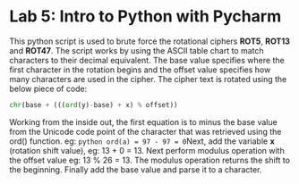 # Lab 5: Intro to Python with Pycharm

This python script is used to brute force the rotational ciphers **ROT5**, **ROT13** and **ROT47**. The script works
by using the ASCII table chart to match characters to their decimal equivalent. The base value specifies where the 
first character in the rotation begins and the offset value specifies how many characters are used in the cipher. The 
cipher text is rotated using the below piece of code:

```python 
chr(base + (((ord(y)-base) + x) % offset))
```

Working from the inside out, the first equation is to minus the base value from the Unicode code point of the character
that was retrieved using the ord() function. eg: ```python ord(a) = 97 - 97 = 0```Next, add the variable **x** (rotation 
shift value), eg: 13 + 0 = 13. Next perform modulus operation with the offset value eg: 13 % 26 = 13. The modulus operation
returns the shift to the beginning. Finally add the base value and parse it to a character.

 